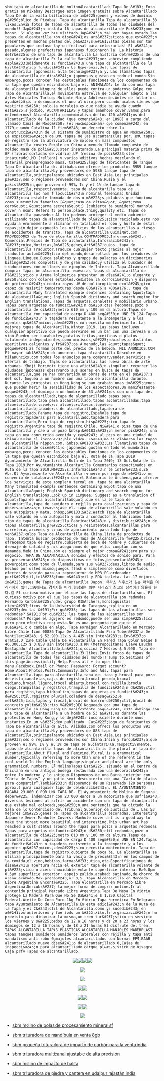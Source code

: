 
```
sbm tapa de alcantarilla de molinoAlcantarillado Tapa De &#183; Foto gratis en Pixabay Descargue esta imagen gratuita sobre Alcantarillado Tapa De de la vasta biblioteca de im&#225;genes y videos de dominio p&#250;blico de Pixabay. Tapa de alcantarilla Tapa de alcantarilla.33 likes.Envia fotos de tapas de alcantarilla de todas las ciudades del mundo!! Jap&#243;n instala 16 tapas de alcantarilla de Pok&#233;mon en honor. Si alguna vez has visitado Jap&#243;n,tal vez hayas notado las tapas de alcantarilla con dise&#241;os art&#237;sticos que est&#225;n presentes en muchas partes del pa&#237;s.&#161;Estas piezas son tan populares que incluso hay un festival para celebrarlas! El a&#241;o pasado,algunas prefecturas japonesas fusionaron la. La historia detr&#225;s de una tapa de alcantarilla La historia detr&#225;s de una tapa de alcantarilla En la calle Mart&#237;nez sobrevive cumpliendo espl&#233;ndidamente su funci&#243;n una tapa de alcantarilla de la hist&#243;rica fundici&#243;n La Esperanza,del. Las tapas de alcantarilla japonesas: alta tecnolog&#237;a y. Las llamativas tapas de alcantarilla de dise&#241;o japonesas gustan en todo el mundo.Sin embargo,pocos conocen las destacables funciones de los componentes de la tapa que quedan escondidos bajo el. ANIMALADA: Le da con una tapa de alcantarilla Ninguno de ellos puede contra un poderoso Golpe con Tapa de Alcantarilla,el movimiento estrella de cualquier adepto a las Artes Marciales Tortuga Mutante Ninja Adolescente.Antes de follar os ayud&#225;is a desnudaros el uno al otro,pero cuando acabas tienes que vestirte t&#250; solo.La moraleja es que nadie te ayuda cuando est&#225;s jodido. ALCANTARILLAS y tapas (manhole cover,vamos,para entendernos) Alcantarilla conmemorativa de los 120 a&#241;os del alcantarillado de la ciudad (que comenz&#243; en 1898) a cargo del llamado Canal de Mosc&#250; (el мосводоканал) que comenz&#243; en 1779,cuando Catalina II firm&#243; un decreto sobre la construcci&#243;n de un sistema de suministro de agua en Mosc&#250;. La explicaci&#243;n de BMC tapas de las alcantarillas por. BMC tapas de registro son la abreviatura de moldeo en masa compuestos alcantarilla covers.People en China a menudo llamado compuesto de moldeo masa de poli&#233;ster insaturado.La principal materia prima de GF (fibras cortadas de vidrio),UP (resina de poli&#233;ster insaturado),MD (relleno) y varios aditivos hechas mezclando el material preimpregnado masa. Cat&#225;logo de fabricantes de Tanque Tapa De Alcantarilla de. Alibaba.com ofrece los productos 5989 tanque tapa de alcantarilla.Hay proveedores de 5986 tanque tapa de alcantarilla,principalmente ubicados en East Asia.Los principales pa&#237;ses o regiones proveedores son China,Rusia y el pakist&#225;n,que proveen el 99%，1% y el 1% de tanque tapa de alcantarilla,respectivamente. tapa de alcantarilla tapa de alcantarilla loc nom f locuci&#243;n nominal femenina: Unidad l&#233;xica estable formada de dos o m&#225;s palabras que funciona como sustantivo femenino (&quot;casa de citas&quot;,&quot;zona cero&quot;,&quot;arma secreta&quot;).(cubierta de sumidero) manhole cover n noun: Refers to person,place,thing,quality,etc. Tapas de Alcantarilla panawebsc Al fin podemos proteger el medio ambiente utilizando tapas de alcantarillado de pl&#225;stico reciclado,esto nos ayudara enormemente a eliminar en totalidad el robo y hurto de estas tapas,sin dejar expuesto los orificios de las alcantarillas a riesgo de accidentes de transito. Tapa de alcantarilla QuimiNet.com PROVEEDORES de Tapa de alcantarilla,COMPRADORES,Informaci&#243;n Comercial,Precios de Tapa de alcantarilla,Informaci&#243;n T&#233;cnica,Noticias,Im&#225;genes,Art&#237;culos. tapa de alcantarilla Traductor.Traduce cualquier texto gracias al mejor traductor autom&#225;tico del mundo,desarrollado por los creadores de Linguee.Linguee.Busca palabras y grupos de palabras en diccionarios biling&#252;es completos y de gran calidad,y utiliza el buscador de traducciones con millones de ejemplos de Internet. Tapa Alcantarillado Comprar Tapas De Alcantarilla. Nuestras Tapas de Alcantarilla de Pl&#225;stico y Arena Polimerica presentan un dise&#241;o elegante y &#250;nico con colores estables.Resisten la corrosi&#243;n y disponen de protecci&#243;n contra rayos UV de polipropileno ecol&#243;gico capaz de resistir temperaturas desde 80&#176;a +80&#176;. tapa de alcantarilla Many translated example sentences containing &quot;tapa de alcantarilla&quot; English Spanish dictionary and search engine for English translations. Tapas de arquetas,canaletas y mobiliario urbano. Tapas para arquetas de fundici&#243;n d&#250;ctil redondas,pozo o alcantarilla de di&#225;metro 610 mm y 100 mm de altura.Tapas de alcantarilla con capacidad de carga D 400 seg&#250;n UNE EN 124.Tapas de fundici&#243;n o tapadera resistente a la intemperie y a los agentes qu&#237;micos,adem&#225;s no necesita mantenimiento. Las mejores tapas de Alcantarilla,Winter 2019. Las tapas incluyen cualquier aperitivo que pueda servirse en un bar con una cerveza o un vino.Pueden ser cacahuetes,patatas fritas,aceitunas o platos totalmente independientes,como mariscos,s&#225;ndwiches,o distintos aperitivos calientes y fr&#237;os.A menudo,las &quot;tapas&quot; peque&#241;as forman parte del precio de la bebida. MIL ANUNCIOS.COM El mayor tabl&#243;n de anuncios tapa alcantarilla.Descubre en Milanuncios.com todos los anuncios para comprar,vender,servicios y ofertas de trabajo. Tapas de alcantarilla: las nueva obras de arte urbanas. Shoji Morimoto tiene una afici&#243;n singular: recorrer las ciudades japonesas observando sus aceras en busca de tapas de alcantarilla,que se han convertido en obras de arte en el pa&#237;s del sol. Noquea a un hombre con una tapa de alcantarilla durante. Durante las protestas en Hong Kong se han grabado unas im&#225;genes que pueden herir la sensibilidad de los espectadores.Un manifestante noque&#243; el domingo a un hombre de 53 a&#241;os con una tapa de. tapas de alcantarillado,tapa de alcantarillado tapas para alcantarillado,tapa para alcantarillado,tapas alcantarilladas,tapa alcantarillado,tapaderas alcantarilladas,tapadera alcantarillado,tapaderas de alcantarillado,tapadera de alcantarillado,Panama tapa de registro,Espaňola tapa de registro,tapaderas para alcantarillado,tapadera para alcantarillado,Peru tapa de registro,hisp&#225;nico tapa de registro,Argentina tapa de registro,Chile. Ni&#241;o pisa tapa de una alcantarilla y cae a un pozo &nbsp;&#0183;&#32;Un menor pis&#243; una tapa en una concurrida avenida y cay&#243; al pozo en una ciudad de China.Revisa el incre&#237;ble video. C&#243;mo se elaboran las tapas de alcantarilla nippon.com. &nbsp;&#0183;&#32;Las llamativas tapas de alcantarilla de dise&#241;o japonesas gustan en todo el mundo.Sin embargo,pocos conocen las destacables funciones de los componentes de la tapa que quedan escondidos bajo el. Ruta de la Tapa 2019 Ayuntamiento de Alcantarilla Ruta de la Tapa 2019; 13 Oct.Ruta de la Tapa 2019.Por Ayuntamiento Alcantarilla Comentarios desactivados en Ruta de la Tapa 2019.M&#225;s.Informaci&#243;n de inter&#233;s.26 Abr.El Ayuntamiento de Alcantarilla renueva por segundo a&#241;o un convenio de colaboraci&#243;n con el Balneario de Archena,para ofrecer los servicios de este complejo termal en. tapa de una alcantarilla Many translated example sentences containing &quot;tapa de una alcantarilla&quot; English Spanish dictionary and search engine for English translations.Look up in Linguee; Suggest as a translation of &quot;tapa de una alcantarilla&quot;.que es la de tapa de alcantarilla,tapa de sumidero o rejilla para canalizaciones y tapa de observaci&#243;n (v&#233;ase el. Tapa de alcantarilla sale volando en una autopista y mata. &nbsp;&#0183;&#32;Watch Tapa de alcantarilla sale volando en una autopista y mata a conductor al fabricamos todo tipo de tapas de alcantarilla Fabricaci&#243;n y distribuci&#243;n de tapas alcantarilla,pr&#225;cticas y resistentes,alcantarillas para carreteras,arcenes y zonas de aparcamiento para todo tipo de veh&#237;culos Tapa de Alcantarilla de China,lista de productos de Tapa. Intenta buscar productos de Tapa de Alcantarilla f&#225;brica.Te ofrecemos tapa de registro,cubierta de boca de hombre y cubiertas de drenaje de calidad y nos aseguramos de que ellos cumplan con su demanda.Made in China.com es siempre el mejor compa&#241;ero para su negocio. TAPA DE ALCANTARILLA sonidos y efectos de sonido para. Para su presentaci&#243;n de diapositivas de fotos,presentaci&#243;n powerpoint,como tono de llamada,para sus v&#237;deos,libros de audio hechos por usted mismo,juegos flash o simplemente como divertidos efectos de sonido para su reproductor de MP3,PC,ordenador port&#225;til,tel&#233;fono m&#243;vil y PDA tableta. Las 17 mejores im&#225;genes de Tapas de alcantarilla Japon. 테라스 하우스가 갖는 매력은 여러가지가 있다.그중에서도 경사지를 따라 형성되는 외부 테라스가 최고의 장점이지 않을까 한다.일 El curioso motivo por el que las tapas de alcantarilla son. El curioso motivo por el que las tapas de alcantarilla son redondas Fernando Corbal&#225;n,del grupo RISArchers,monologuistas cient&#237;ficos de la Universidad de Zaragoza,explica en un v&#237;deo la. &#191;Por qu&#233; las tapas de las alcantarillas son redondas? &#191;Por qu&#233; las tapas de las alcantarillas son redondas? Porque el agujero es redondo,puede ser una simp&#225;tica pero poco efectiva respuesta.No es una pregunta que quite el sue&#241;o o cambie en algo. Tapa Hormigon Alcantarillado en Mercado Libre Chile Icon 00886 Tapa De Alcantarillado Para Tuber&#237;a De Ventilaci&#243; $ 52.990.12x $ 4.415 sin inter&#233;s.Env&#237;o gratis.D line Cable Cable De Alcantarilla En Pared Tapa Color Beige $ 46.300.12x $ 3.858 sin inter&#233;s.RM (Metropolitana) Llave Laucha Destapador Alcantarillado,ba&#241;o,cocina 7 Metros $ 5.990. Tapa de alcantarilla Tapa de alcantarilla.33 likes.Envia fotos de tapas de alcantarilla de todas las ciudades del mundo!! Jump to.Sections of this page.Accessibility Help.Press alt + to open this menu.Facebook.Email or Phone: Password: Forgot account? Home.About.Photos.Posts.Community.Info and Ads. tapas para alcantarilla,tapa para alcantarilla,tapa de. tapa y brocal para pozo de vista,canaletas,cajas de registro,brocal pesado,brocal mediano,brocal ligero,brocal abierto,brocal con rejilla,brocla ciego,trampillas y registros,trampilla de fundici&#243;n d&#250;ctil para registro,tapa hidraulico,tapas de arquetas en fundici&#243;n d&#250;ctil,registro pluvial,coladera de desag&#252;e met&#225;lica,tapas y brocal,brocal de hierro d&#250;ctil,brocal de concreto polim&#233;rico V&#205;DEO Noqueado con una tapa de alcantarilla en Hong Kong Un manifestante noque&#243; este domingo con una tapa de alcantarilla a un hombre de 53 a&#241;os durante las protestas en Hong Kong,y lo dej&#243; inconsciente durante unos instantes.En un v&#237;deo publicado. Cat&#225;logo de fabricantes de Tapa De Alcantarilla de alta. Alibaba.com ofrece los productos 891 tapa de alcantarilla.Hay proveedores de 883 tapa de alcantarilla,principalmente ubicados en East Asia.Los principales pa&#237;ses o regiones proveedores son China,India y Turqu&#237;a,que proveen el 99%，1% y el 1% de tapa de alcantarilla,respectivamente. tapas de alcantarilla tapas de alcantarilla is the plural of tapa de alcantarilla.About Plural and Feminine.Plural is a grammatical number,typically referring to more than one of the referent in the real world.In the English language,singular and plural are the only grammatical numbers. El MolinoTapas Est&#225; situado en el centro de Chiclana en una antigua bodega restaurada con una decoraci&#243;n entre lo moderno y lo antiguo.Disponemos de una Barra interior con “Carta de Tapas” y un patio semi descubierto con una “Carta de platos para compartir”.Tambi&#233;n disponemos de un Reservado (20 personas aprox.) para cualquier tipo de celebraci&#243;n. EL AYUNTAMIENTO PAGARA 23.000 € POR UNA TAPA DE. El Ayuntamiento de Molina de Segura deber&#225; indemnizar con 23.000 euros a un motorista que sufri&#243; diversas lesiones al sufrir un accidente con una tapa de alcantarilla que estaba mal colocada,seg&#250;n una sentencia que ha dictado la Sala de lo Contencioso del Tribunal Superior de Justicia de … Las 53 mejores im&#225;genes de Tapas de alcantarilla decoradas. Interesting Japanese Sewer Manholes Covers: Manhole cover art is a good way to make the street more beautiful and interesting.This urban art has reached a cult status around the Tapas para pozos o arquetas redondas Tapas para arquetas de fundici&#243;n d&#250;ctil redondas,pozo o alcantarilla de di&#225;metro 610 mm y 100 mm de altura.Tapas de alcantarilla con capacidad de carga D 400 seg&#250;n UNE EN 124.Tapas de fundici&#243;n o tapadera resistente a la intemperie y a los agentes qu&#237;micos,adem&#225;s no necesita mantenimiento. Tapa de alcantarilla,tapa de registro,cubierta de boca de. La alcantarilla se utiliza principalmente para la vasija de presi&#243;n en los campos de la comida,el vino,bebidas,farmac&#233;utica,etc.Especificaciones de dise&#241;o apertura hacia el exterior tapa de alcantarilla volante de pl&#225;stico o acero inoxidable volante superficie interna: Ra0.8μm 0.5μm superficie exterior: espejo pulido,acabado satinado,de chorro de arena acabado.Max.presi&#243;n: 0,5. Tapa Alcantarilla en Mercado Libre Argentina Encontr&#225; Tapa Alcantarilla en Mercado Libre Argentina.Descubr&#237; la mejor forma de comprar online.Ir al contenido principal Mercado Libre Argentina.Tapa De Mesa En Vidrio protege La Madera Para Que No Se Da&#241;e $ 1.950.Capital Federal.Aceite De Coco Puro 1kg En Vidrio Tapa Hermetica En Belgrano tapa Ayuntamiento de Alcantarilla En esta edici&#243;n de la Ruta de la Tapa y el C&#243;ctel de Alcantarilla,como ya sucedi&#243; en a&#241;os anteriores y fue todo un &#233;xito,la organizaci&#243;n ha previsto para dinamizar la misma,un tren tur&#237;stico en servicio los viernes y s&#225;bados de 12 a 16 horas y de 20 a 23 horas y los domingos de 12 a 16 horas y de 18 a 21 horas El disfrute del tren. TAPAS ALCANTARILLA TAPAS PLASTICAS ALCANTARILLA MANJOLES MADERPLAST tapas tanques sumideros Sumideros laterales con rejilla y tapa anti vandalismo anti robo 0,majoles alcantarillados con Normas EPM,EAAB alcantarillado nuevo dise&#241;o de alcantarillado 0,Cajas de inspecci&#243;n para alcantarillado cargue pl&#225;stico de bisagra Caja prfv Tapas de alcantarillado. 
```

<div align="center">

<a href="https://es-mill.shibang-china.com/github&k=sbm+tapa+de+alcantarilla+de+molino"><img src="https://static.shibang-china.com/es/mill/index.jpg"></a><a href="https://es-mill.shibang-china.com/materials.htmlgithub&k=sbm+tapa+de+alcantarilla+de+molino"><img src="https://static.shibang-china.com/es/mill/materials.jpg"></a><a href="https://es-mill.shibang-china.com/about.htmlgithub&k=sbm+tapa+de+alcantarilla+de+molino"><img src="https://static.shibang-china.com/es/mill/about.jpg"></a><a href="https://es-mill.shibang-china.com/contact.htmlgithub&k=sbm+tapa+de+alcantarilla+de+molino"><img src="https://static.shibang-china.com/es/mill/contact.jpg"></a>

<a href="https://es-mill.shibang-china.com/github&k=sbm+tapa+de+alcantarilla+de+molino"><img src="https://static.shibang-china.com/es/mill/banner.jpg"></a>

<a href="https://swt.shibang-china.com/github&k=sbm+tapa+de+alcantarilla+de+molino"><img src="https://static.shibang-china.com/es/mill/chat.jpg"></a>

<a href="https://es-mill.shibang-china.com/products/vertical-roller-mill.htmlgithub&k=sbm+tapa+de+alcantarilla+de+molino"><img src="https://static.shibang-china.com/es/mill/vertical.jpg"></a><a href="https://es-mill.shibang-china.com/products/raymond-mill.htmlgithub&k=sbm+tapa+de+alcantarilla+de+molino"><img src="https://static.shibang-china.com/es/mill/raymond.jpg"></a>

<a href="https://es-mill.shibang-china.com/products/ultrafine-grinding-mill.htmlgithub&k=sbm+tapa+de+alcantarilla+de+molino"><img src="https://static.shibang-china.com/es/mill/ultrafine.jpg"></a><a href="https://es-mill.shibang-china.com/products/trapezium-grinding-mill.htmlgithub&k=sbm+tapa+de+alcantarilla+de+molino"><img src="https://static.shibang-china.com/es/mill/trapezium.jpg"></a>

<a href="https://es-mill.shibang-china.com/products/ball-mill.htmlgithub&k=sbm+tapa+de+alcantarilla+de+molino"><img src="https://static.shibang-china.com/es/mill/ball.jpg"></a><a href="https://es-mill.shibang-china.com/products/hammer-mill.htmlgithub&k=sbm+tapa+de+alcantarilla+de+molino"><img src="https://static.shibang-china.com/es/mill/hammer.jpg"></a>

<a href="https://swt.shibang-china.com/github&k=sbm+tapa+de+alcantarilla+de+molino"><img src="https://static.shibang-china.com/es/mill/case.jpg"></a>

</div>


* [sbm molino de bolas de procesamiento mineral sf](sbm%20molino%20de%20bolas%20de%20procesamiento%20mineral%20sf.md)

* [sbm trituradora de mandíbula en venta 8gb](sbm%20trituradora%20de%20mand%C3%ADbula%20en%20venta%208gb.md)

* [sbm pequeña trituradora de impacto de carbón para la venta india](sbm%20peque%C3%B1a%20trituradora%20de%20impacto%20de%20carb%C3%B3n%20para%20la%20venta%20india.md)

* [sbm trituradora multicanal ajustable de alta precisión](sbm%20trituradora%20multicanal%20ajustable%20de%20alta%20precisi%C3%B3n.md)

* [sbm molino de impacto de halita](sbm%20molino%20de%20impacto%20de%20halita.md)

* [sbm trituradora de piedra y cantera en udaipur rajastán india](sbm%20trituradora%20de%20piedra%20y%20cantera%20en%20udaipur%20rajast%C3%A1n%20india.md)